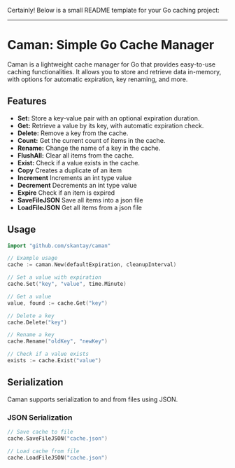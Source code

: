 Certainly! Below is a small README template for your Go caching project:

---

# Caman: Simple Go Cache Manager

Caman is a lightweight cache manager for Go that provides easy-to-use caching functionalities. It allows you to store and retrieve data in-memory, with options for automatic expiration, key renaming, and more.

## Features

- **Set:** Store a key-value pair with an optional expiration duration.
- **Get:** Retrieve a value by its key, with automatic expiration check.
- **Delete:** Remove a key from the cache.
- **Count:** Get the current count of items in the cache.
- **Rename:** Change the name of a key in the cache.
- **FlushAll:** Clear all items from the cache.
- **Exist:** Check if a value exists in the cache.
- **Copy** Creates a duplicate of an item
- **Increment** Increments an int type value
- **Decrement** Decrements an int type value
- **Expire** Check if an item is expired
- **SaveFileJSON** Save all items into a json file
- **LoadFileJSON** Get all items from a json file

## Usage

```go
import "github.com/skantay/caman"

// Example usage
cache := caman.New(defaultExpiration, cleanupInterval)

// Set a value with expiration
cache.Set("key", "value", time.Minute)

// Get a value
value, found := cache.Get("key")

// Delete a key
cache.Delete("key")

// Rename a key
cache.Rename("oldKey", "newKey")

// Check if a value exists
exists := cache.Exist("value")
```

## Serialization

Caman supports serialization to and from files using JSON.

### JSON Serialization

```go
// Save cache to file
cache.SaveFileJSON("cache.json")

// Load cache from file
cache.LoadFileJSON("cache.json")
```